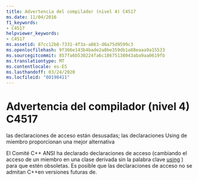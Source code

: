 ```yaml
---
title: Advertencia del compilador (nivel 4) C4517
ms.date: 11/04/2016
f1_keywords:
- C4517
helpviewer_keywords:
- C4517
ms.assetid: 87cc12b8-7331-4f3a-a863-d6a75d9599c3
ms.openlocfilehash: 9f366e143b4bade2a8be359db1a88eaaa9a15533
ms.sourcegitcommit: 857fa6b530224fa6c18675138043aba9aa0619fb
ms.translationtype: MT
ms.contentlocale: es-ES
ms.lasthandoff: 03/24/2020
ms.locfileid: "80198411"
---
```

# <a name="compiler-warning-level-4-c4517"></a>Advertencia del compilador (nivel 4) C4517

las declaraciones de acceso están desusadas; las declaraciones Using de miembro proporcionan una mejor alternativa

El Comité C++ ANSI ha declarado declaraciones de acceso (cambiando el acceso de un miembro en una clase derivada sin la palabra clave [using](../../cpp/using-declaration.md) ) para que estén obsoletas. Es posible que las declaraciones de acceso no se admitan C++en versiones futuras de.
